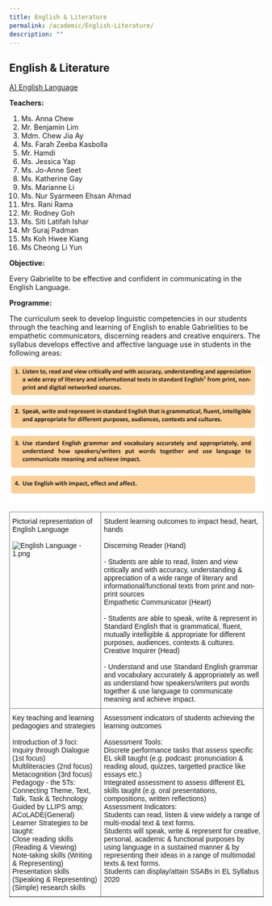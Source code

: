 ```yaml
---
title: English & Literature
permalink: /academic/English-Literature/
description: ""
---
```

## English & Literature 

<u>A) English Language</u>

  
**Teachers:**

1.  Ms. Anna Chew  
2.  Mr. Benjamin Lim
3.  Mdm. Chew Jia Ay
4.  Ms. Farah Zeeba Kasbolla     
5.  Mr. Hamdi
6.  Ms. Jessica Yap
7.  Ms. Jo-Anne Seet
8.  Ms. Katherine Gay
9.  Ms. Marianne Li
10.  Ms. Nur Syarmeen Ehsan Ahmad
11.  Mrs. Rani Rama  
12.  Mr. Rodney Goh
13.  Ms. Siti Latifah Ishar
14.  Mr Suraj Padman
15.  Ms Koh Hwee Kiang
16.  Ms Cheong Li Yun

**Objective:**

Every Gabrielite to be effective and confident in communicating in the English Language.  

**Programme:**

The curriculum seek to develop linguistic competencies in our students through the teaching and learning of English to enable Gabrielities to be empathetic communicators, discerning readers and creative enquirers. The syllabus develops effective and affective language use in students in the following areas:


![](/images/EL.png)

<style type="text/css">
.tg  {border-collapse:collapse;border-spacing:0;}
.tg td{border-color:black;border-style:solid;border-width:1px;font-family:Arial, sans-serif;font-size:14px;
  overflow:hidden;padding:10px 5px;word-break:normal;}
.tg th{border-color:black;border-style:solid;border-width:1px;font-family:Arial, sans-serif;font-size:14px;
  font-weight:normal;overflow:hidden;padding:10px 5px;word-break:normal;}
.tg .tg-0pky{border-color:inherit;text-align:left;vertical-align:top}
</style>
<table class="tg">
<thead>
  <tr>
    <th class="tg-0pky">Pictorial representation of English Language<br><br><img src="https://stgabrielssec.moe.edu.sg/qql/slot/u153/St%20Gabriel%20Sec%202019/Academic/English%20&%20Literature/English%20Language%20-%201.png" alt="English Language - 1.png" width="256" height="236"></th>
    <th class="tg-0pky">Student learning outcomes to impact head, heart, hands<br><br>Discerning Reader (Hand)<br><br>-	Students are able to read, listen and view critically and with accuracy, understanding &amp; appreciation of a wide range of literary and informational/functional texts from print and non-print sources<br>Empathetic Communicator (Heart)<br><br>- Students are able to speak, write &amp; represent in Standard English that is grammatical, fluent, mutually intelligible &amp; appropriate for different purposes, audiences, contexts &amp; cultures.<br>Creative Inquirer (Head)<br><br>-	Understand and use Standard English grammar and vocabulary accurately &amp; appropriately as well as understand how speakers/writers put words together &amp; use language to communicate meaning and achieve impact.</th>
  </tr>
</thead>
<tbody>
  <tr>
    <td class="tg-0pky">Key teaching and learning pedagogies and strategies<br><br>Introduction of 3 foci:<br>Inquiry through Dialogue (1st focus)<br>Multiliteracies (2nd focus)<br>Metacognition (3rd focus)<br>Pedagogy - the 5Ts:<br>Connecting Theme, Text, Talk, Task &amp; Technology<br>Guided by LLIPS amp; ACoLADE(General) Learner Strategies to be taught:<br>Close reading skills (Reading &amp; Viewing)<br>Note-taking skills (Writing &amp; Representing)<br>Presentation skills (Speaking &amp; Representing)<br>(Simple) research skills<br></td>
    <td class="tg-0pky">Assessment indicators of students achieving the learning outcomes<br><br>Assessment Tools:<br>Discrete performance tasks that assess specific EL skill taught (e.g. podcast: pronunciation &amp; reading aloud, quizzes, targetted practice like essays etc.)<br>Integrated assessment to assess different EL skills taught (e.g. oral presentations, compositions, written reflections)<br>Assessment Indicators:<br>Students can read, listen &amp; view widely a range of multi-modal text &amp; text forms.<br>Students will speak, write &amp; represent for creative, personal, academic &amp; functional purposes by using language in a sustained manner &amp; by representing their ideas in a range of multimodal texts &amp; text forms.<br>Students can display/attain SSABs in EL Syllabus 2020</td>
  </tr>
</tbody>
</table>